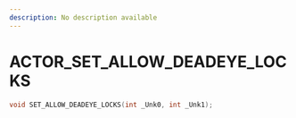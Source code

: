 ```yaml
---
description: No description available 
---
```


# ACTOR\_SET_ALLOW_DEADEYE_LOCKS

```cpp
void SET_ALLOW_DEADEYE_LOCKS(int _Unk0, int _Unk1);
```